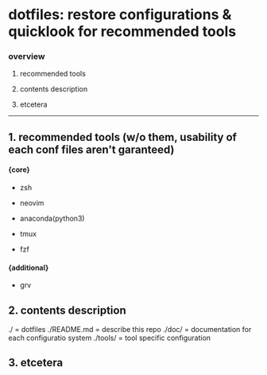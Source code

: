 # dotfiles: restore configurations & quicklook for recommended tools

### overview

1. recommended tools

2. contents description

3. etcetera

---

## 1. recommended tools (w/o them, usability of each conf files aren't garanteed)

#### {core}

* zsh

* neovim

* anaconda(python3)

* tmux

* fzf

#### {additional}

* grv

## 2. contents description

./	= dotfiles
./README.md	= describe this repo
./doc/	= documentation for each configuratio system
./tools/	= tool specific configuration

## 3. etcetera

